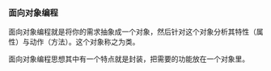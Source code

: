 ### 面向对象编程

面向对象编程就是将你的需求抽象成一个对象，然后针对这个对象分析其特性（属性）与动作（方法）。这个对象称之为类。

面向对象编程思想其中有一个特点就是封装，把需要的功能放在一个对象里。